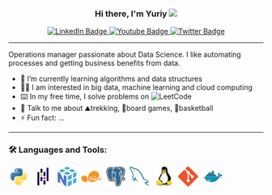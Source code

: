 <!-- ### Hi there, I'm Yuriy 👋 -->
<div id="header" align="center">
<h3>
  Hi there, I'm Yuriy
  <img src="https://media.giphy.com/media/hvRJCLFzcasrR4ia7z/giphy.gif" width="30px"/>
</h3>
</div>

<div id="badges" align="center">
  <a href="https://www.linkedin.com/in/yugorshkov/">
    <img src="https://img.shields.io/badge/linkedin-%230077B5.svg?style=Flat-square&logo=linkedin&logoColor=white" alt="LinkedIn Badge"/>
  </a>
  <a href="https://t.me/yugorshkov">
    <img src="https://img.shields.io/badge/Telegram-2CA5E0?style=Flat-square&logo=telegram&logoColor=white" alt="Youtube Badge"/>
  </a>
  <a href="your-twitter-URL">
    <img src="https://img.shields.io/badge/Twitter-blue?style=Flat-square&logo=twitter&logoColor=white" alt="Twitter Badge"/>
  </a>
</div>

---
Operations manager passionate about Data Science. I like automating processes and getting business benefits from data.

- 🌱 I’m currently learning algorithms and data structures
- :man_technologist: I am interested in big data, machine learning and cloud computing
- :keyboard: In my free time, I solve problems on ![LeetCode](https://img.shields.io/badge/LeetCode-000000?style=Flat&logo=LeetCode&logoColor=#d16c06)
- 💬 Talk to me about :mountain:trekking, :game_die:board games, :basketball:basketball
- ⚡ Fun fact: ...
---
### :hammer_and_wrench: Languages and Tools:
<div>
  <img src="https://github.com/devicons/devicon/blob/master/icons/python/python-original.svg" title="Python" alt="Python" width="40" height="40"/>&nbsp;
  <img src="https://github.com/devicons/devicon/blob/master/icons/pandas/pandas-original.svg" title="Pandas" alt="Pandas" width="40" height="40"/>&nbsp;  
  <img src="https://github.com/devicons/devicon/blob/master/icons/numpy/numpy-original.svg" title="NumPy" alt="NumPy" width="40" height="40"/>&nbsp;      
  <img src="https://raw.githubusercontent.com/yugorshkov/yugorshkov/main/scikitlearn.svg" title="scikit-learn" alt="scikit-learn" width="40" height="40" class="filter-green"/>&nbsp;
  <img src="https://github.com/devicons/devicon/blob/master/icons/postgresql/postgresql-original.svg" title="PostgreSQL" alt="PostgreSQL" width="40" height="40"/>&nbsp;
  <img src="https://github.com/devicons/devicon/blob/master/icons/mysql/mysql-original.svg" title="MySQL" alt="MySQL" width="40" height="40"/>&nbsp;
  <img src="https://github.com/devicons/devicon/blob/master/icons/linux/linux-original.svg" title="Linux" alt="Linux" width="40" height="40"/>&nbsp
  <img src="https://github.com/devicons/devicon/blob/master/icons/git/git-original.svg" title="Git" alt="Git" width="40" height="40"/>&nbsp
  <img src="https://github.com/devicons/devicon/blob/master/icons/docker/docker-original.svg" title="Docker" alt="Docker" width="40" height="40"/>&nbsp
</div>

<!--
**yugorshkov/yugorshkov** is a ✨ _special_ ✨ repository because its `README.md` (this file) appears on your GitHub profile.

Here are some ideas to get you started:

- 🔭 I’m currently working on ...
- 🌱 I’m currently learning ...
- 👯 I’m looking to collaborate on ...
- 🤔 I’m looking for help with ...
- 💬 Ask me about ...
- 📫 How to reach me: ...
- 😄 Pronouns: ...
- ⚡ Fun fact: ...
-->
